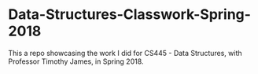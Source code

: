 # Data-Structures-Classwork-Spring-2018
This a repo showcasing the work I did for CS445 - Data Structures, with Professor Timothy James, in Spring 2018.
